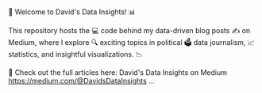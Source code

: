 🚀 Welcome to David's Data Insights! 📊

This repository hosts the 💻 code behind my data-driven blog posts ✍️ on Medium, where I explore 🔍 exciting topics in political 🗳️ data journalism, 📈 statistics, and insightful visualizations. 📉

🔗 Check out the full articles here: David's Data Insights on Medium
https://medium.com/@DavidsDataInsights
...
